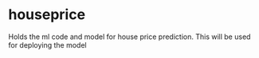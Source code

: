 # houseprice
Holds the ml code and model for house price prediction.
This will be used for deploying the model
